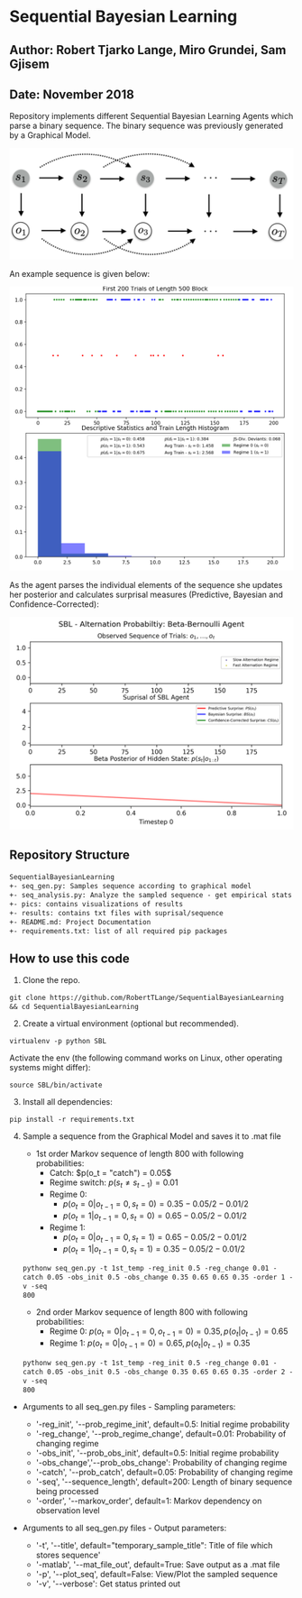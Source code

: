# Sequential Bayesian Learning
## Author: Robert Tjarko Lange, Miro Grundei, Sam Gjisem
## Date: November 2018

Repository implements different Sequential Bayesian Learning Agents which parse a binary sequence. The binary sequence was previously generated by a Graphical Model.

![Alt text](pics/gm_seq_gen.png)

An example sequence is given below:

![Alt text](pics/seq_gen_ex.png)

As the agent parses the individual elements of the sequence she updates her posterior and calculates surprisal measures (Predictive, Bayesian and Confidence-Corrected):

![Alt text](pics/sbl_bb.gif)

## Repository Structure
```
SequentialBayesianLearning
+- seq_gen.py: Samples sequence according to graphical model
+- seq_analysis.py: Analyze the sampled sequence - get empirical stats
+- pics: contains visualizations of results
+- results: contains txt files with suprisal/sequence
+- README.md: Project Documentation
+- requirements.txt: list of all required pip packages
```

## How to use this code
1. Clone the repo.
```
git clone https://github.com/RobertTLange/SequentialBayesianLearning && cd SequentialBayesianLearning
```
2. Create a virtual environment (optional but recommended).
```
virtualenv -p python SBL
```
Activate the env (the following command works on Linux, other operating systems might differ):
```
source SBL/bin/activate
```
3. Install all dependencies:
```
pip install -r requirements.txt
```
4. Sample a sequence from the Graphical Model and saves it to .mat file
    * 1st order Markov sequence of length 800 with following probabilities:
        * Catch: $p(o_t = "catch") = 0.05$
        * Regime switch: $p(s_t \neq s_{t-1}) = 0.01$
        * Regime 0:
            * $p(o_t = 0|o_{t-1}=0, s_t=0) = 0.35 - 0.05/2 - 0.01/2$
            * $p(o_t = 1|o_{t-1}=0, s_t=0) = 0.65 - 0.05/2 - 0.01/2$
        * Regime 1:
            * $p(o_t = 0|o_{t-1}=0, s_t=1) = 0.65- 0.05/2 - 0.01/2$
            * $p(o_t = 1|o_{t-1}=0, s_t=1) = 0.35- 0.05/2 - 0.01/2$
    ```
    pythonw seq_gen.py -t 1st_temp -reg_init 0.5 -reg_change 0.01 -catch 0.05 -obs_init 0.5 -obs_change 0.35 0.65 0.65 0.35 -order 1 -v -seq
    800
    ```

    * 2nd order Markov sequence of length 800 with following probabilities:
        * Regime 0: $p(o_t = 0|o_{t-1}=0, o_{t-1}=0) = 0.35, p(o_t|o_{t-1}) = 0.65$
        * Regime 1: $p(o_t = 0|o_{t-1}=0) = 0.65, p(o_t|o_{t-1}) = 0.35$
    ```
    pythonw seq_gen.py -t 1st_temp -reg_init 0.5 -reg_change 0.01 -catch 0.05 -obs_init 0.5 -obs_change 0.35 0.65 0.65 0.35 -order 2 -v -seq
    800
    ```

* Arguments to all seq_gen.py files - Sampling parameters:
    - '-reg_init', '--prob_regime_init', default=0.5: Initial regime probability
    - '-reg_change', '--prob_regime_change', default=0.01: Probability of changing regime
    - '-obs_init', '--prob_obs_init', default=0.5: Initial regime probability
    - '-obs_change','--prob_obs_change': Probability of changing regime
    - '-catch', '--prob_catch', default=0.05: Probability of changing regime
    - '-seq', '--sequence_length', default=200: Length of binary sequence being processed
    - '-order', '--markov_order', default=1: Markov dependency on observation level

* Arguments to all seq_gen.py files - Output parameters:
    - '-t', '--title', default="temporary_sample_title": Title of file which stores sequence'
    - '-matlab', '--mat_file_out', default=True: Save output as a .mat file
    - '-p', '--plot_seq', default=False: View/Plot the sampled sequence
    - '-v', '--verbose': Get status printed out
